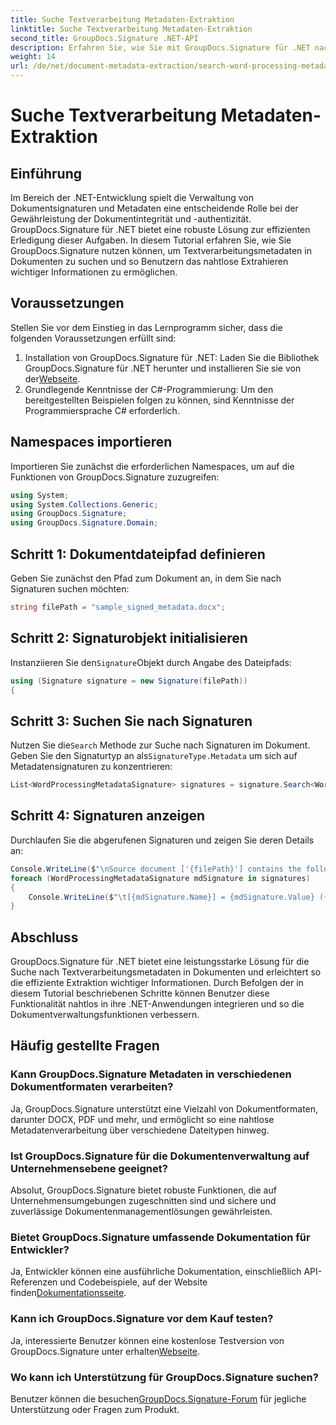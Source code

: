 ```yaml
---
title: Suche Textverarbeitung Metadaten-Extraktion
linktitle: Suche Textverarbeitung Metadaten-Extraktion
second_title: GroupDocs.Signature .NET-API
description: Erfahren Sie, wie Sie mit GroupDocs.Signature für .NET nach Metadaten aus Textverarbeitungsprogrammen suchen. Verbessern Sie mühelos Ihr Dokumentenmanagement.
weight: 14
url: /de/net/document-metadata-extraction/search-word-processing-metadata-extraction/
---
```


# Suche Textverarbeitung Metadaten-Extraktion

## Einführung
Im Bereich der .NET-Entwicklung spielt die Verwaltung von Dokumentsignaturen und Metadaten eine entscheidende Rolle bei der Gewährleistung der Dokumentintegrität und -authentizität. GroupDocs.Signature für .NET bietet eine robuste Lösung zur effizienten Erledigung dieser Aufgaben. In diesem Tutorial erfahren Sie, wie Sie GroupDocs.Signature nutzen können, um Textverarbeitungsmetadaten in Dokumenten zu suchen und so Benutzern das nahtlose Extrahieren wichtiger Informationen zu ermöglichen.
## Voraussetzungen
Stellen Sie vor dem Einstieg in das Lernprogramm sicher, dass die folgenden Voraussetzungen erfüllt sind:
1.  Installation von GroupDocs.Signature für .NET: Laden Sie die Bibliothek GroupDocs.Signature für .NET herunter und installieren Sie sie von der[Webseite](https://releases.groupdocs.com/signature/net/).
2. Grundlegende Kenntnisse der C#-Programmierung: Um den bereitgestellten Beispielen folgen zu können, sind Kenntnisse der Programmiersprache C# erforderlich.

## Namespaces importieren
Importieren Sie zunächst die erforderlichen Namespaces, um auf die Funktionen von GroupDocs.Signature zuzugreifen:
```csharp
using System;
using System.Collections.Generic;
using GroupDocs.Signature;
using GroupDocs.Signature.Domain;
```
## Schritt 1: Dokumentdateipfad definieren
Geben Sie zunächst den Pfad zum Dokument an, in dem Sie nach Signaturen suchen möchten:
```csharp
string filePath = "sample_signed_metadata.docx";
```
## Schritt 2: Signaturobjekt initialisieren
 Instanziieren Sie den`Signature`Objekt durch Angabe des Dateipfads:
```csharp
using (Signature signature = new Signature(filePath))
{
```
## Schritt 3: Suchen Sie nach Signaturen
 Nutzen Sie die`Search` Methode zur Suche nach Signaturen im Dokument. Geben Sie den Signaturtyp an als`SignatureType.Metadata` um sich auf Metadatensignaturen zu konzentrieren:
```csharp
List<WordProcessingMetadataSignature> signatures = signature.Search<WordProcessingMetadataSignature>(SignatureType.Metadata);
```
## Schritt 4: Signaturen anzeigen
Durchlaufen Sie die abgerufenen Signaturen und zeigen Sie deren Details an:
```csharp
Console.WriteLine($"\nSource document ['{filePath}'] contains the following signatures:");
foreach (WordProcessingMetadataSignature mdSignature in signatures)
{
    Console.WriteLine($"\t[{mdSignature.Name}] = {mdSignature.Value} ({mdSignature.Type})");
}
```

## Abschluss
GroupDocs.Signature für .NET bietet eine leistungsstarke Lösung für die Suche nach Textverarbeitungsmetadaten in Dokumenten und erleichtert so die effiziente Extraktion wichtiger Informationen. Durch Befolgen der in diesem Tutorial beschriebenen Schritte können Benutzer diese Funktionalität nahtlos in ihre .NET-Anwendungen integrieren und so die Dokumentverwaltungsfunktionen verbessern.
## Häufig gestellte Fragen
### Kann GroupDocs.Signature Metadaten in verschiedenen Dokumentformaten verarbeiten?
Ja, GroupDocs.Signature unterstützt eine Vielzahl von Dokumentformaten, darunter DOCX, PDF und mehr, und ermöglicht so eine nahtlose Metadatenverarbeitung über verschiedene Dateitypen hinweg.
### Ist GroupDocs.Signature für die Dokumentenverwaltung auf Unternehmensebene geeignet?
Absolut, GroupDocs.Signature bietet robuste Funktionen, die auf Unternehmensumgebungen zugeschnitten sind und sichere und zuverlässige Dokumentenmanagementlösungen gewährleisten.
### Bietet GroupDocs.Signature umfassende Dokumentation für Entwickler?
 Ja, Entwickler können eine ausführliche Dokumentation, einschließlich API-Referenzen und Codebeispiele, auf der Website finden[Dokumentationsseite](https://tutorials.groupdocs.com/signature/net/).
### Kann ich GroupDocs.Signature vor dem Kauf testen?
 Ja, interessierte Benutzer können eine kostenlose Testversion von GroupDocs.Signature unter erhalten[Webseite](https://releases.groupdocs.com/).
### Wo kann ich Unterstützung für GroupDocs.Signature suchen?
 Benutzer können die besuchen[GroupDocs.Signature-Forum](https://forum.groupdocs.com/c/signature/13) für jegliche Unterstützung oder Fragen zum Produkt.